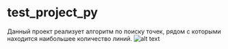 # test_project_py
Данный проект реализует алгоритм по поиску точек, рядом с которыми находится наибольшее количество линий.
![alt text](https://ibb.co/k0qsg8L)
